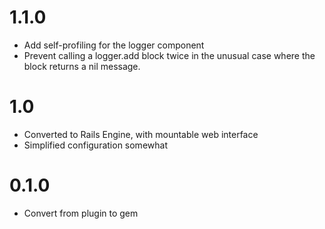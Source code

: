# 1.1.0

* Add self-profiling for the logger component
* Prevent calling a logger.add block twice in the unusual case where the block returns a nil message.

# 1.0

* Converted to Rails Engine, with mountable web interface
* Simplified configuration somewhat

# 0.1.0

* Convert from plugin to gem
